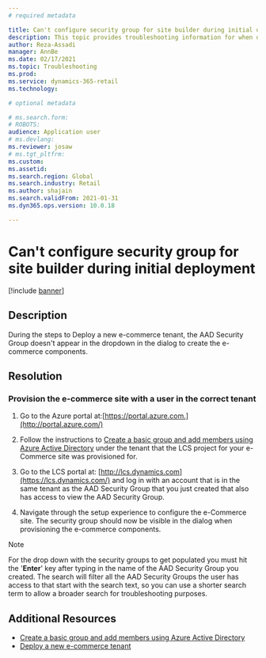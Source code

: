 ```yaml
---
# required metadata

title: Can't configure security group for site builder during initial deployment
description: This topic provides troubleshooting information for when deploying a new e-Commerce tenant, the AAD security group doesn't appear in the dropdown in the dialog to create the e-commerce components.
author: Reza-Assadi
manager: AnnBe
ms.date: 02/17/2021
ms.topic: Troubleshooting
ms.prod: 
ms.service: dynamics-365-retail
ms.technology: 

# optional metadata

# ms.search.form: 
# ROBOTS: 
audience: Application user
# ms.devlang: 
ms.reviewer: josaw
# ms.tgt_pltfrm: 
ms.custom: 
ms.assetid: 
ms.search.region: Global
ms.search.industry: Retail
ms.author: shajain
ms.search.validFrom: 2021-01-31
ms.dyn365.ops.version: 10.0.18

---
```


# Can't configure security group for site builder during initial deployment

[!include [banner](../../includes/banner.md)]

## Description
During the steps to Deploy a new e-commerce tenant, the AAD Security Group doesn't appear in the dropdown in the dialog to create the e-commerce components.

## Resolution

### Provision the e-commerce site with a user in the correct tenant
1.  Go to the Azure portal at:[https://portal.azure.com.](http://portal.azure.com/)

2.  Follow the instructions to [Create a basic group and add members using Azure Active Directory](https://docs.microsoft.com/azure/active-directory/fundamentals/active-directory-groups-create-azure-portal)
    under the tenant that the LCS project for your e-Commerce site was provisioned for.

3.  Go to the LCS portal at: [http://lcs.dynamics.com](https://lcs.dynamics.com/) and log in with an account that is in the same tenant as the AAD Security Group that you just created that also has access to view the AAD Security
    Group.

4.  Navigate through the setup experience to configure the e-Commerce site. The security group should now be visible in the dialog when provisioning the e-commerce components.

> [!NOTE]
> For the drop down with the security groups to get populated you must hit the '**Enter**' key after typing in the name of the AAD Security Group you created. The search will filter all the AAD Security Groups the user has access to that start with the search text, so you can use a shorter search term to allow a broader search for troubleshooting purposes. 

## Additional Resources
- [Create a basic group and add members using Azure Active Directory](https://docs.microsoft.com/azure/active-directory/fundamentals/active-directory-groups-create-azure-portal)
- [Deploy a new e-commerce tenant](../deploy-ecommerce-site.md)
